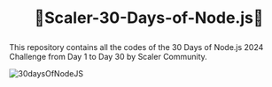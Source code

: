 # <p align="center">🎯Scaler-30-Days-of-Node.js🎯</p>

This repository contains all the codes of the 30 Days of Node.js 2024 Challenge from Day 1 to Day 30 by Scaler Community.

![30daysOfNodeJS](https://github.com/Rakesh9100/Scaler-30-Days-of-Node.js/assets/73993775/dbc37f2c-6383-429e-af22-1b16e51d6a8a)
